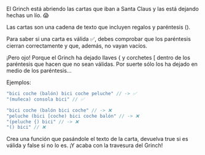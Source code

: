 El Grinch está abriendo las cartas que iban a Santa Claus y las está dejando hechas un lío. 😱

Las cartas son una cadena de texto que incluyen regalos y paréntesis ().

Para saber si una carta es válida ✅, debes comprobar que los paréntesis cierran correctamente y que, además, no vayan vacíos.

¡Pero ojo! Porque el Grinch ha dejado llaves { y corchetes [ dentro de los paréntesis que hacen que no sean válidas. Por suerte sólo los ha dejado en medio de los paréntesis...

Ejemplos:

```js
"bici coche (balón) bici coche peluche" // -> ✅
"(muñeca) consola bici" // ✅

"bici coche (balón bici coche" // -> ❌
"peluche (bici [coche) bici coche balón" // -> ❌
"(peluche {) bici" // -> ❌
"() bici" // ❌
```
      
Crea una función que pasándole el texto de la carta, devuelva true si es válida y false si no lo es. ¡Y acaba con la travesura del Grinch!
